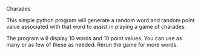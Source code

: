 Charades

This simple python program will generate a random word and random point value associated with that word to assist in playing a game of charades.

The program will display 10 words and 10 point values. You can use as many or as few of these as needed. Rerun the game for more words.

